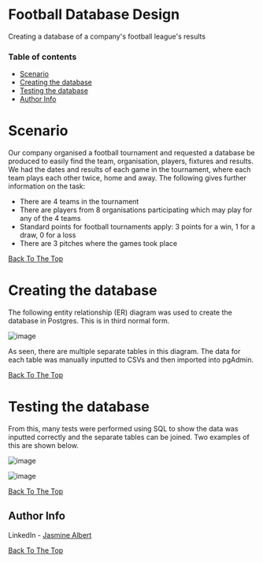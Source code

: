 # Football Database Design
Creating a database of a company's football league's results

### Table of contents
- [Scenario](#Scenario)
- [Creating the database](#Creating-the-database)
- [Testing the database](#Testing-the-database)
- [Author Info](#author-info)


# Scenario

Our company organised a football tournament and requested a database be produced to easily find the team, organisation, players, fixtures and results. We had the dates and results of each game in the tournament, where each team plays each other twice, home and away. The following gives further information on the task:
- There are 4 teams in the tournament
- There are players from 8 organisations participating which may play for any of the 4 teams
- Standard points for football tournaments apply: 3 points for a win, 1 for a draw, 0 for a loss
- There are 3 pitches where the games took place

[Back To The Top](#Football-Database_Design)

# Creating the database

The following entity relationship (ER) diagram was used to create the database in Postgres. This is in third normal form.

![image](https://user-images.githubusercontent.com/116348107/215108223-be472152-bd7d-47e3-8a38-9177805d12e5.png)

As seen, there are multiple separate tables in this diagram. The data for each table was manually inputted to CSVs and then imported into pgAdmin. 

[Back To The Top](#Football-Database_Design)

# Testing the database

From this, many tests were performed using SQL to show the data was inputted correctly and the separate tables can be joined. Two examples of this are shown below.

![image](https://user-images.githubusercontent.com/116348107/215108346-c09781f5-480d-4786-9709-711c0a0659c8.png)

![image](https://user-images.githubusercontent.com/116348107/215108425-b8db7ed5-c00c-4700-a663-511817217a0c.png)



[Back To The Top](#Football-Database_Design)

## Author Info

LinkedIn - [Jasmine Albert](https://www.linkedin.com/in/jasmine-albert-99029b207/)

[Back To The Top](#Football-Database_Design)
